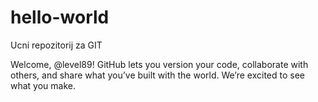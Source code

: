# hello-world
Ucni repozitorij za GIT

Welcome,
@level89!
GitHub lets you version your code, collaborate with others, and share what you’ve built with the world. We’re excited to see what you make.
